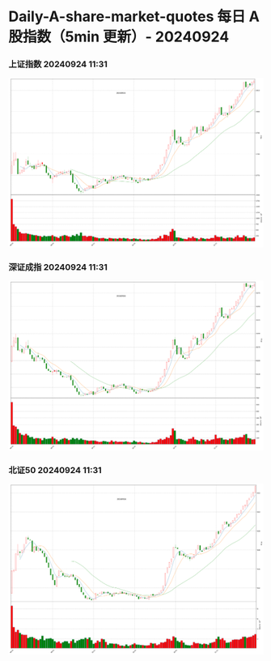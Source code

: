 
# Daily-A-share-market-quotes 每日 A 股指数（5min 更新）- 20240924

### 上证指数 20240924 11:31
![](./fig/2024/9/20240924-sh000001.png)

### 深证成指 20240924 11:31
![](./fig/2024/9/20240924-sz399001.png)

### 北证50 20240924 11:31
![](./fig/2024/9/20240924-bj899050.png)
